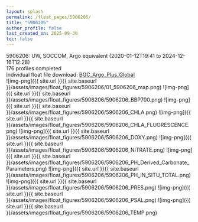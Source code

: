 ```yaml
---
layout: splash
permalink: /float_pages/5906206/
title: "5906206"
author_profile: false
last_created_on: 2025-09-30
toc: false
---
```

 
5906206: UW, SOCCOM, Argo equivalent (2020-01-12T19:41 to 2024-12-16T12:28)\
176 profiles completed\
Individual float file download: [BGC_Argo_Plus_Global](https://ftp.soest.hawaii.edu/bgc_argo_plus/Individual_Floats/outliers_removed/5906206_Sprof_processed.nc)\
![img-png]({{ site.url }}{{ site.baseurl }}/assets/images/float_figures/5906206/01_5906206_map.png)
![img-png]({{ site.url }}{{ site.baseurl }}/assets/images/float_figures/5906206/5906206_BBP700.png)
![img-png]({{ site.url }}{{ site.baseurl }}/assets/images/float_figures/5906206/5906206_CHLA.png)
![img-png]({{ site.url }}{{ site.baseurl }}/assets/images/float_figures/5906206/5906206_CHLA_FLUORESCENCE.png)
![img-png]({{ site.url }}{{ site.baseurl }}/assets/images/float_figures/5906206/5906206_DOXY.png)
![img-png]({{ site.url }}{{ site.baseurl }}/assets/images/float_figures/5906206/5906206_NITRATE.png)
![img-png]({{ site.url }}{{ site.baseurl }}/assets/images/float_figures/5906206/5906206_PH_Derived_Carbonate_Parameters.png)
![img-png]({{ site.url }}{{ site.baseurl }}/assets/images/float_figures/5906206/5906206_PH_IN_SITU_TOTAL.png)
![img-png]({{ site.url }}{{ site.baseurl }}/assets/images/float_figures/5906206/5906206_PRES.png)
![img-png]({{ site.url }}{{ site.baseurl }}/assets/images/float_figures/5906206/5906206_PSAL.png)
![img-png]({{ site.url }}{{ site.baseurl }}/assets/images/float_figures/5906206/5906206_TEMP.png)
